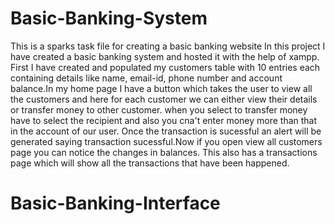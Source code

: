 # Basic-Banking-System
This is a sparks task file for creating a basic banking website
In this project I have created a basic banking system and hosted it with the help of xampp. First I have created and populated my customers table with 10 entries each containing details like name, email-id, phone number and account balance.In my home page I have a button which takes the user to view all the customers and here for each customer we can either view their details or transfer money to other customer. when you select to transfer money have to select the recipient and also you cna't enter money more than that in the account of our user. Once the transaction is sucessful an alert will be generated saying transaction sucessful.Now if you open view all customers page you can notice the changes in balances. This also has a transactions page which will show all the transactions that have been happened.
# Basic-Banking-Interface
